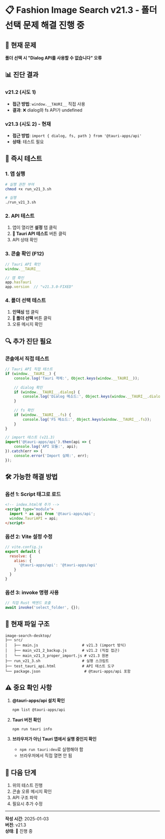 # 📋 Fashion Image Search v21.3 - 폴더 선택 문제 해결 진행 중

## 🔴 현재 문제
**폴더 선택 시 "Dialog API를 사용할 수 없습니다" 오류**

## 📊 진단 결과

### v21.2 (시도 1)
- **접근 방법**: `window.__TAURI__` 직접 사용
- **결과**: ❌ dialog와 fs API가 undefined

### v21.3 (시도 2) - 현재
- **접근 방법**: `import { dialog, fs, path } from '@tauri-apps/api'`
- **상태**: 테스트 필요

## 🧪 즉시 테스트

### 1. 앱 실행
```bash
# 실행 권한 부여
chmod +x run_v21_3.sh

# 실행
./run_v21_3.sh
```

### 2. API 테스트
1. 앱이 열리면 **설정** 탭 클릭
2. **🧪 Tauri API 테스트** 버튼 클릭
3. API 상태 확인

### 3. 콘솔 확인 (F12)
```javascript
// Tauri API 확인
window.__TAURI__

// 앱 확인
app.hasTauri
app.version  // "v21.3.0-FIXED"
```

### 4. 폴더 선택 테스트
1. **인덱싱** 탭 클릭
2. **📂 폴더 선택** 버튼 클릭
3. 오류 메시지 확인

## 🔍 추가 진단 필요

### 콘솔에서 직접 테스트
```javascript
// Tauri API 직접 테스트
if (window.__TAURI__) {
    console.log('Tauri 객체:', Object.keys(window.__TAURI__));
    
    // dialog 확인
    if (window.__TAURI__.dialog) {
        console.log('Dialog 메소드:', Object.keys(window.__TAURI__.dialog));
    }
    
    // fs 확인
    if (window.__TAURI__.fs) {
        console.log('FS 메소드:', Object.keys(window.__TAURI__.fs));
    }
}

// import 테스트 (v21.3)
import('@tauri-apps/api').then(api => {
    console.log('API 모듈:', api);
}).catch(err => {
    console.error('Import 실패:', err);
});
```

## 🛠️ 가능한 해결 방법

### 옵션 1: Script 태그로 로드
```html
<!-- index.html에 추가 -->
<script type="module">
  import * as api from '@tauri-apps/api';
  window.TauriAPI = api;
</script>
```

### 옵션 2: Vite 설정 수정
```javascript
// vite.config.js
export default {
  resolve: {
    alias: {
      '@tauri-apps/api': '@tauri-apps/api'
    }
  }
}
```

### 옵션 3: invoke 명령 사용
```javascript
// 직접 Rust 백엔드 호출
await invoke('select_folder', {});
```

## 📂 현재 파일 구조
```
image-search-desktop/
├── src/
│   ├── main.js                    # v21.3 (import 방식)
│   ├── main_v21_2_backup.js       # v21.2 (직접 접근)
│   └── main_v21_3_proper_import.js # v21.3 원본
├── run_v21_3.sh                   # 실행 스크립트
├── test_tauri_api.html            # API 테스트 도구
└── package.json                    # @tauri-apps/api 포함
```

## ⚠️ 중요 확인 사항

1. **@tauri-apps/api 설치 확인**
   ```bash
   npm list @tauri-apps/api
   ```

2. **Tauri 버전 확인**
   ```bash
   npm run tauri info
   ```

3. **브라우저가 아닌 Tauri 앱에서 실행 중인지 확인**
   - `npm run tauri:dev`로 실행해야 함
   - 브라우저에서 직접 열면 안 됨

## 📝 다음 단계

1. 위의 테스트 진행
2. 콘솔 오류 메시지 확인
3. API 구조 파악
4. 필요시 추가 수정

---
**작성 시간**: 2025-01-03  
**버전**: v21.3  
**상태**: 🔧 진행 중
